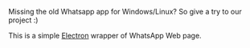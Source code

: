Missing the old Whatsapp app for Windows/Linux? So give a try to our project :)

This is a simple [Electron](https://www.electronjs.org) wrapper of WhatsApp Web page.